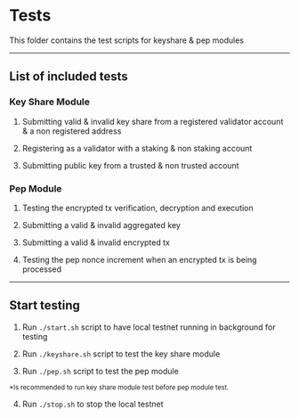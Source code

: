 # Tests

This folder contains the test scripts for keyshare & pep modules

---

## List of included tests

### Key Share Module

1. Submitting valid & invalid key share from a registered validator account & a non registered address

2. Registering as a validator with a staking & non staking account

3. Submitting public key from a trusted & non trusted account

### Pep Module

1. Testing the encrypted tx verification, decryption and execution

2. Submitting a valid & invalid aggregated key

3. Submitting a valid & invalid encrypted tx

4. Testing the pep nonce increment when an encrypted tx is being processed

---

## Start testing

1. Run `./start.sh` script to have local testnet running in background for testing


2. Run `./keyshare.sh` script to test the key share module


3. Run `./pep.sh` script to test the pep module

<small>*Is recommended to run key share module test before pep module test.</small>

4. Run `./stop.sh` to stop the local testnet